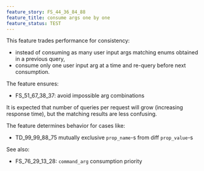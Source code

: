 ```yaml
---
feature_story: FS_44_36_84_88
feature_title: consume args one by one
feature_status: TEST
---
```


This feature trades performance for consistency:
*   instead of consuming as many user input args matching enums obtained in a previous query,
*   consume only one user input arg at a time and re-query before next consumption.

The feature ensures:
*   FS_51_67_38_37: avoid impossible arg combinations

It is expected that number of queries per request will grow (increasing response time),
but the matching results are less confusing.

The feature determines behavior for cases like:
*   TD_99_99_88_75 mutually exclusive `prop_name`-s from diff `prop_value`-s

See also:
*   FS_76_29_13_28: `command_arg` consumption priority
